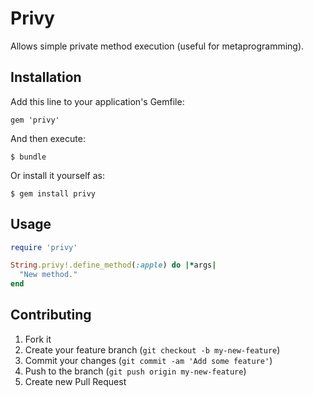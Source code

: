 # Privy

Allows simple private method execution (useful for metaprogramming).

## Installation

Add this line to your application's Gemfile:

    gem 'privy'

And then execute:

    $ bundle

Or install it yourself as:

    $ gem install privy

## Usage

```ruby
require 'privy'

String.privy!.define_method(:apple) do |*args|
  "New method."
end
```

## Contributing

1. Fork it
2. Create your feature branch (`git checkout -b my-new-feature`)
3. Commit your changes (`git commit -am 'Add some feature'`)
4. Push to the branch (`git push origin my-new-feature`)
5. Create new Pull Request

